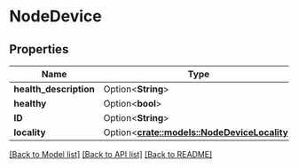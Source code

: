 # NodeDevice

## Properties

| Name                   | Type                                                                   | Description | Notes      |
| ---------------------- | ---------------------------------------------------------------------- | ----------- | ---------- |
| **health_description** | Option<**String**>                                                     |             | [optional] |
| **healthy**            | Option<**bool**>                                                       |             | [optional] |
| **ID**                 | Option<**String**>                                                     |             | [optional] |
| **locality**           | Option<[**crate::models::NodeDeviceLocality**](NodeDeviceLocality.md)> |             | [optional] |

[[Back to Model list]](../README.md#documentation-for-models)
[[Back to API list]](../README.md#documentation-for-api-endpoints)
[[Back to README]](../README.md)
